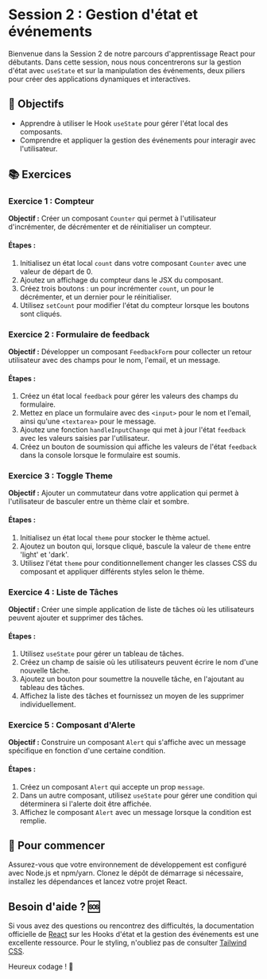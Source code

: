 # Session 2 : Gestion d'état et événements

Bienvenue dans la Session 2 de notre parcours d'apprentissage React pour débutants. Dans cette session, nous nous concentrerons sur la gestion d'état avec `useState` et sur la manipulation des événements, deux piliers pour créer des applications dynamiques et interactives.

## 🎯 Objectifs

- Apprendre à utiliser le Hook `useState` pour gérer l'état local des composants.
- Comprendre et appliquer la gestion des événements pour interagir avec l'utilisateur.

## 📚 Exercices

### Exercice 1 : Compteur

**Objectif :** Créer un composant `Counter` qui permet à l'utilisateur d'incrémenter, de décrémenter et de réinitialiser un compteur.

#### Étapes :

1. Initialisez un état local `count` dans votre composant `Counter` avec une valeur de départ de 0.
2. Ajoutez un affichage du compteur dans le JSX du composant.
3. Créez trois boutons : un pour incrémenter `count`, un pour le décrémenter, et un dernier pour le réinitialiser.
4. Utilisez `setCount` pour modifier l'état du compteur lorsque les boutons sont cliqués.

### Exercice 2 : Formulaire de feedback

**Objectif :** Développer un composant `FeedbackForm` pour collecter un retour utilisateur avec des champs pour le nom, l'email, et un message.

#### Étapes :

1. Créez un état local `feedback` pour gérer les valeurs des champs du formulaire.
2. Mettez en place un formulaire avec des `<input>` pour le nom et l'email, ainsi qu'une `<textarea>` pour le message.
3. Ajoutez une fonction `handleInputChange` qui met à jour l'état `feedback` avec les valeurs saisies par l'utilisateur.
4. Créez un bouton de soumission qui affiche les valeurs de l'état `feedback` dans la console lorsque le formulaire est soumis.

### Exercice 3 : Toggle Theme

**Objectif :** Ajouter un commutateur dans votre application qui permet à l'utilisateur de basculer entre un thème clair et sombre.

#### Étapes :

1. Initialisez un état local `theme` pour stocker le thème actuel.
2. Ajoutez un bouton qui, lorsque cliqué, bascule la valeur de `theme` entre 'light' et 'dark'.
3. Utilisez l'état `theme` pour conditionnellement changer les classes CSS du composant et appliquer différents styles selon le thème.

### Exercice 4 : Liste de Tâches

**Objectif :** Créer une simple application de liste de tâches où les utilisateurs peuvent ajouter et supprimer des tâches.

#### Étapes :

1. Utilisez `useState` pour gérer un tableau de tâches.
2. Créez un champ de saisie où les utilisateurs peuvent écrire le nom d'une nouvelle tâche.
3. Ajoutez un bouton pour soumettre la nouvelle tâche, en l'ajoutant au tableau des tâches.
4. Affichez la liste des tâches et fournissez un moyen de les supprimer individuellement.

### Exercice 5 : Composant d'Alerte

**Objectif :** Construire un composant `Alert` qui s'affiche avec un message spécifique en fonction d'une certaine condition.

#### Étapes :

1. Créez un composant `Alert` qui accepte un prop `message`.
2. Dans un autre composant, utilisez `useState` pour gérer une condition qui déterminera si l'alerte doit être affichée.
3. Affichez le composant `Alert` avec un message lorsque la condition est remplie.

## 🏁 Pour commencer

Assurez-vous que votre environnement de développement est configuré avec Node.js et npm/yarn. Clonez le dépôt de démarrage si nécessaire, installez les dépendances et lancez votre projet React.

## Besoin d'aide ? 🆘

Si vous avez des questions ou rencontrez des difficultés, la documentation officielle de [React](https://reactjs.org/docs/hooks-state.html) sur les Hooks d'état et la gestion des événements est une excellente ressource. Pour le styling, n'oubliez pas de consulter [Tailwind CSS](https://tailwindcss.com/).

Heureux codage ! 🌈

